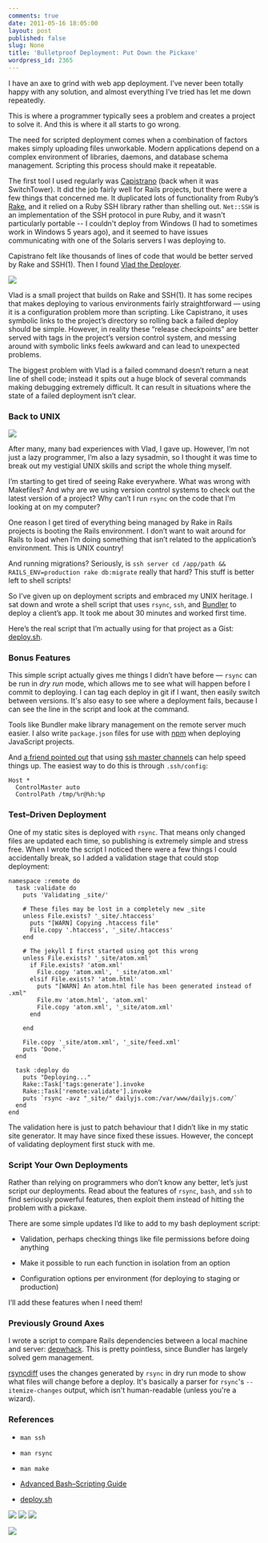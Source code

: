 ```yaml
---
comments: true
date: 2011-05-16 18:05:00
layout: post
published: false
slug: None
title: 'Bulletproof Deployment: Put Down the Pickaxe'
wordpress_id: 2365
---
```


I have an axe to grind with web app deployment.  I’ve never been totally happy with any solution, and almost everything I’ve tried has let me down repeatedly.




This is where a programmer typically sees a problem and creates a project to solve it.  And this is where it all starts to go wrong.




The need for scripted deployment comes when a combination of factors makes simply uploading files unworkable.  Modern applications depend on a complex environment of libraries, daemons, and database schema management.  Scripting this process should make it repeatable.




The first tool I used regularly was [Capistrano](http://capify.org/) (back when it was SwitchTower).  It did the job fairly well for Rails projects, but there were a few things that concerned me.  It duplicated lots of functionality from Ruby’s [Rake](http://rake.rubyforge.org/), and it relied on a Ruby SSH library rather than shelling out.  `Net::SSH` is an implementation of the SSH protocol in pure Ruby, and it wasn't particularly portable -- I couldn't deploy from Windows (I had to sometimes work in Windows 5 years ago), and it seemed to have issues communicating with one of the Solaris servers I was deploying to.




Capistrano felt like thousands of lines of code that would be better served by Rake and SSH(1).  Then I found [Vlad the Deployer](http://rubyhitsquad.com/Vlad_the_Deployer.html).




![](http://alexyoung.org/images/vlad.png)




Vlad is a small project that builds on Rake and SSH(1).  It has some recipes that makes deploying to various environments fairly straightforward — using it is a configuration problem more than scripting.  Like Capistrano, it uses symbolic links to the project’s directory so rolling back a failed deploy should be simple.  However, in reality these “release checkpoints” are better served with tags in the project’s version control system, and messing around with symbolic links feels awkward and can lead to unexpected problems.




The biggest problem with Vlad is a failed command doesn’t return a neat line of shell code; instead it spits out a huge block of several commands making debugging extremely difficult.  It can result in situations where the state of a failed deployment isn’t clear.




### Back to UNIX




![](http://alexyoung.org/images/unix_plate.png)




After many, many bad experiences with Vlad, I gave up.  However, I’m not just a lazy programmer, I’m also a lazy sysadmin, so I thought it was time to break out my vestigial UNIX skills and script the whole thing myself.




I’m starting to get tired of seeing Rake everywhere.  What was wrong with Makefiles?  And why are we using version control systems to check out the latest version of a project?  Why can’t I run `rsync` on the code that I'm looking at on my computer?




One reason I get tired of everything being managed by Rake in Rails projects is booting the Rails environment.  I don’t want to wait around for Rails to load when I’m doing something that isn’t related to the application’s environment.  This is UNIX country!




And running migrations?  Seriously, is `ssh server cd /app/path && RAILS_ENV=production rake db:migrate` really that hard?  This stuff is better left to shell scripts!




So I’ve given up on deployment scripts and embraced my UNIX heritage.  I sat down and wrote a shell script that uses `rsync`, `ssh`, and [Bundler](http://gembundler.com/) to deploy a client’s app.  It took me about 30 minutes and worked first time.




Here’s the real script that I’m actually using for that project as a Gist: [deploy.sh](https://gist.github.com/976283).




### Bonus Features




This simple script actually gives me things I didn’t have before — `rsync` can be run in _dry run_ mode, which allows me to see what will happen before I commit to deploying.  I can tag each deploy in git if I want, then easily switch between versions.  It's also easy to see where a deployment fails, because I can see the line in the script and look at the command.




Tools like Bundler make library management on the remote server much easier.  I also write `package.json` files for use with [npm](http://npmjs.org/) when deploying JavaScript projects.




And [a friend pointed out](https://twitter.com/#!/regularfry/status/70106572650582017) that using [ssh master channels](http://www.debian-administration.org/articles/290) can help speed things up.  The easiest way to do this is through `.ssh/config`:



    
    
    Host *
      ControlMaster auto
      ControlPath /tmp/%r@%h:%p
    




### Test–Driven Deployment




One of my static sites is deployed with `rsync`.  That means only changed files are updated each time, so publishing is extremely simple and stress free.  When I wrote the script I noticed there were a few things I could accidentally break, so I added a validation stage that could stop deployment:



    
    
    namespace :remote do
      task :validate do
        puts 'Validating _site/'
    
        # These files may be lost in a completely new _site
        unless File.exists? '_site/.htaccess'
          puts "[WARN] Copying .htaccess file"
          File.copy '.htaccess', '_site/.htaccess'
        end
    
        # The jekyll I first started using got this wrong
        unless File.exists? '_site/atom.xml'
          if File.exists? 'atom.xml'
            File.copy 'atom.xml', '_site/atom.xml'
          elsif File.exists? 'atom.html'
            puts "[WARN] An atom.html file has been generated instead of .xml"
            File.mv 'atom.html', 'atom.xml'
            File.copy 'atom.xml', '_site/atom.xml'
          end
    
        end
    
        File.copy '_site/atom.xml', '_site/feed.xml'
        puts 'Done.'
      end
    
      task :deploy do
        puts "Deploying..."
        Rake::Task['tags:generate'].invoke
        Rake::Task['remote:validate'].invoke
        puts `rsync -avz "_site/" dailyjs.com:/var/www/dailyjs.com/`
      end
    end
    




The validation here is just to patch behaviour that I didn’t like in my static site generator.  It may have since fixed these issues.  However, the concept of validating deployment first stuck with me.




### Script Your Own Deployments




Rather than relying on programmers who don’t know any better, let’s just script our deployments.  Read about the features of `rsync`, `bash`, and `ssh` to find seriously powerful features, then exploit them instead of hitting the problem with a pickaxe.




There are some simple updates I’d like to add to my bash deployment script:






  * Validation, perhaps checking things like file permissions before doing anything  


  * Make it possible to run each function in isolation from an option  


  * Configuration options per environment (for deploying to staging or production) 




I’ll add these features when I need them!




### Previously Ground Axes




I wrote a script to compare Rails dependencies between a local machine and server: [depwhack](https://github.com/alexyoung/depwhack).  This is pretty pointless, since Bundler has largely solved gem management.




[rsyncdiff](https://github.com/alexyoung/rsyncdiff) uses the changes generated by `rsync` in dry run mode to show what files will change before a deploy.  It's basically a parser for `rsync`'s `--itemize-changes` output, which isn't human-readable (unless you're a wizard).




### References






  * `man ssh`  


  * `man rsync`  


  * `man make`  


  * [Advanced Bash–Scripting Guide](http://tldp.org/LDP/abs/html/)  


  * [deploy.sh](https://gist.github.com/976283)


[![](http://feeds.feedburner.com/~ff/webdevelopernotes?d=yIl2AUoC8zA)](http://feeds.feedburner.com/~ff/webdevelopernotes?a=M_4CiJ3nDEs:vh30eTPG8Fk:yIl2AUoC8zA) [![](http://feeds.feedburner.com/~ff/webdevelopernotes?d=dnMXMwOfBR0)](http://feeds.feedburner.com/~ff/webdevelopernotes?a=M_4CiJ3nDEs:vh30eTPG8Fk:dnMXMwOfBR0) [![](http://feeds.feedburner.com/~ff/webdevelopernotes?d=7Q72WNTAKBA)](http://feeds.feedburner.com/~ff/webdevelopernotes?a=M_4CiJ3nDEs:vh30eTPG8Fk:7Q72WNTAKBA)


![](http://feeds.feedburner.com/~r/webdevelopernotes/~4/M_4CiJ3nDEs)
